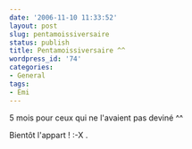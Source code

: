 ```yaml
---
date: '2006-11-10 11:33:52'
layout: post
slug: pentamoissiversaire
status: publish
title: Pentamoissiversaire ^^
wordpress_id: '74'
categories:
- General
tags:
- Emi
---
```


5 mois pour ceux qui ne l'avaient pas deviné ^^

Bientôt l'appart ! :-X .
